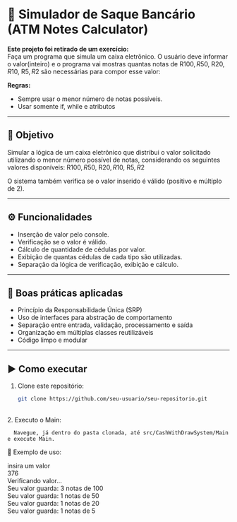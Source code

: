 # 💸 Simulador de Saque Bancário (ATM Notes Calculator)

<strong>Este projeto foi retirado de um exercício:</strong> <br>
   Faça um programa que simula um caixa eletrônico. O usuário deve informar o valor(inteiro) e o programa
   vai mostras quantas notas de R$100, R$50, R$20, R$10, R$5, R$2 são necessárias para compor esse valor:



<strong> Regras:</strong> <br>
- Sempre usar o menor número de notas possíveis. <br>
- Usar somente if, while e atributos

---

## 🎯 Objetivo

Simular a lógica de um caixa eletrônico que distribui o valor solicitado utilizando o menor número possível de notas, considerando os seguintes valores disponíveis: R$100, R$50, R$20, R$10, R$5, R$2



O sistema também verifica se o valor inserido é válido (positivo e múltiplo de 2).

---

## ⚙️ Funcionalidades

- Inserção de valor pelo console.
- Verificação se o valor é válido.
- Cálculo de quantidade de cédulas por valor.
- Exibição de quantas cédulas de cada tipo são utilizadas.
- Separação da lógica de verificação, exibição e cálculo.

---

## 🧠 Boas práticas aplicadas

- Princípio da Responsabilidade Única (SRP)
- Uso de interfaces para abstração de comportamento
- Separação entre entrada, validação, processamento e saída
- Organização em múltiplas classes reutilizáveis
- Código limpo e modular

---

## ▶️ Como executar

1. Clone este repositório:
   ```bash
   git clone https://github.com/seu-usuario/seu-repositorio.git
   
<br>
2. Executo o Main: <br>
   
      Navegue, já dentro do pasta clonada, até src/CashWithDrawSystem/Main e execute Main.
   
📌 Exemplo de uso:<br>

insira um valor<br>
376
<br>
Verificando valor...<br>
Seu valor guarda: 3 notas de 100 <br>
Seu valor guarda: 1 notas de 50 <br>
Seu valor guarda: 1 notas de 20<br>
Seu valor guarda: 1 notas de 5<br>
